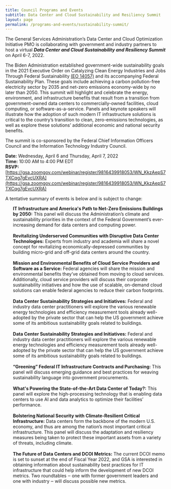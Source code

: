```yaml
---
title: Council Programs and Events
subtitle: Data Center and Cloud Sustainability and Resiliency Summit
layout: page
permalink: /programs-and-events/sustainability-summit/
---
```


The General Services Administration’s Data Center and Cloud Optimization Initiative PMO is collaborating with government and industry partners to host a virtual ***Data Center and Cloud Sustainability and Resiliency Summit*** on April 6-7, 2022.

The Biden Administration established government-wide sustainability goals in the 2021 Executive Order on Catalyzing Clean Energy Industries and Jobs Through Federal Sustainability [(EO 14057)](https://www.whitehouse.gov/briefing-room/presidential-actions/2021/12/08/executive-order-on-catalyzing-clean-energy-industries-and-jobs-through-federal-sustainability/) and its accompanying Federal Sustainability Plan. These goals include achieving a carbon pollution-free electricity sector by 2035 and net-zero emissions economy-wide by no later than 2050. 
This summit will highlight and celebrate the energy, environment, and infrastructure benefits that result from a transition from government-owned data centers to commercially-owned facilities, cloud computing, or software-as-a-service. Panels and keynote speakers will illustrate how the adoption of such modern IT infrastructure solutions is critical to the country’s transition to clean, zero-emissions technologies, as well as explore these solutions’ additional economic and national security benefits.

The summit is co-sponsored by the Federal Chief Information Officers Council and the Information Technology Industry Council. 

**Date:** Wednesday, April 6 and Thursday, April 7, 2022  
**Time:** 10:00 AM to 4:00 PM EDT  
**RSVP:** [https://gsa.zoomgov.com/webinar/register/9816439918053/WN_KkzAepS7TXCqg7gEvcUXRA](https://gsa.zoomgov.com/webinar/register/9816439918053/WN_KkzAepS7TXCqg7gEvcUXRA)

A tentative summary of events is below and is subject to change:
<ul style="list-style-type:none; ">
    <li><strong>IT Infrastructure and America's Path to Net-Zero Emissions Buildings by 2050:</strong> This panel will discuss the Administration’s climate and sustainability priorities in the context of the Federal Government’s ever-increasing demand for data centers and computing power.<br/><br/></li>
    <li><strong>Revitalizing Underserved Communities with Disruptive Data Center Technologies:</strong> Experts from industry and academia will share a novel concept for revitalizing economically-depressed communities by building micro-grid and off-grid data centers around the country.<br/><br/></li>
    <li><strong>Mission and Environmental Benefits of Cloud Service Providers and Software as a Service:</strong> Federal agencies will share the mission and environmental benefits they’ve obtained from moving to cloud services. Additionally, cloud service providers will discuss their corporate sustainability initiatives and how the use of scalable, on-demand cloud solutions can enable federal agencies to reduce their carbon footprints.<br/><br/></li>
    <li><strong>Data Center Sustainability Strategies and Initiatives:</strong> Federal and industry data center practitioners will explore the various renewable energy technologies and efficiency measurement tools already well-adopted by the private sector that can help the US government achieve some of its ambitious sustainability goals related to buildings.<br/><br/></li>
    <li><strong>Data Center Sustainability Strategies and Initiatives:</strong> Federal and industry data center practitioners will explore the various renewable energy technologies and efficiency measurement tools already well-adopted by the private sector that can help the US government achieve some of its ambitious sustainability goals related to buildings.<br/><br/></li>
    <li><strong>“Greening” Federal IT Infrastructure Contracts and Purchasing:</strong> This panel will discuss emerging guidance and best practices for weaving sustainability language into government procurements.<br/><br/></li>
    <li><strong>What's Powering the State-of-the-Art Data Center of Today?:</strong> This panel will explore the high-processing technology that is enabling data centers to use AI and data analytics to optimize their facilities’ performance.<br/><br/></li>
    <li><strong>Bolstering National Security with Climate-Resilient Critical Infrastructure:</strong> Data centers form the backbone of the modern U.S. economy, and thus are among the nation’s most important critical infrastructure. This panel will discuss the adaptation and resiliency measures being taken to protect these important assets from a variety of threats, including climate.<br/><br/></li>
    <li><strong>The Future of Data Centers and DCOI Metrics:</strong> The current DCOI memo is set to sunset at the end of Fiscal Year 2022, and GSA is interested in obtaining information about sustainability best practices for IT infrastructure that could help inform the development of new DCOI metrics. Two roundtables ‒ one with former government leaders and one with industry ‒ will discuss possible new metrics.</li>
</ul>

